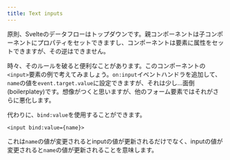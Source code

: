 ```yaml
---
title: Text inputs
---
```


原則、Svelteのデータフローはトップダウンです。親コンポーネントは子コンポーネントにプロパティをセットできますし、コンポーネントは要素に属性をセットできますが、その逆はできません。

時々、そのルールを破ると便利なことがあります。このコンポーネントの`<input>`要素の例で考えてみましょう。`on:input`イベントハンドラを追加して、`name`の値を`event.target.value`に設定できますが、それは少し…面倒(boilerplatey)です。想像がつくと思いますが、他のフォーム要素ではそれがさらに悪化します。

代わりに、`bind:value`を使用することができます。

```svelte
<input bind:value={name}>
```

これは`name`の値が変更されるとinputの値が更新されるだけでなく、inputの値が変更されると`name`の値が更新されることを意味します。
